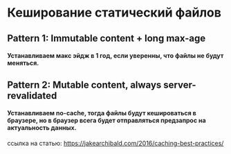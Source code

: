 # Кеширование статический файлов
## Pattern 1: Immutable content + long max-age
#### Устанавливаем макс эйдж в 1 год, если уверенны, что файлы не будут меняться.
## Pattern 2: Mutable content, always server-revalidated
#### Устанавливаем no-cache, тогда файлы будут кешироваться в браузере, но в браузер всега будет отправляться предзапрос на актуальность данных.

ссылка на статью: https://jakearchibald.com/2016/caching-best-practices/
